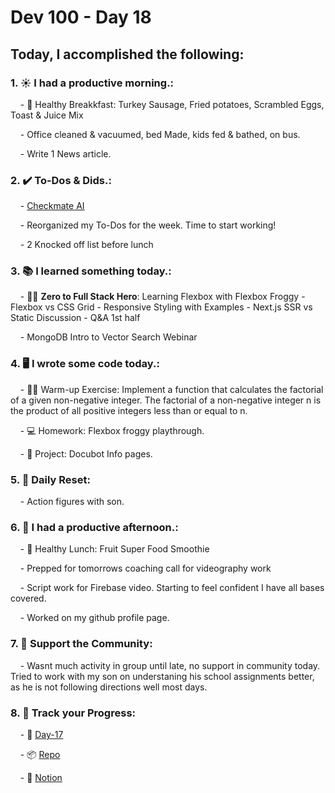 # Dev 100 - Day 18

## Today, I accomplished the following:

### 1. ☀️ **I had a productive morning.**:

    - 🍳 Healthy Breakkfast: Turkey Sausage, Fried potatoes, Scrambled Eggs, Toast & Juice Mix

    - Office cleaned & vacuumed, bed Made, kids fed & bathed, on bus.

    - Write 1 News article.

### 2. ✔️ **To-Dos & Dids.**:

    - [Checkmate AI](https://checkmate-ai.vercel.app/)

    - Reorganized my To-Dos for the week. Time to start working!

    - 2 Knocked off list before lunch

### 3. 📚 **I learned something today.**:

    - 🦸‍♂️ **Zero to Full Stack Hero**: Learning Flexbox with Flexbox Froggy - Flexbox vs CSS Grid - Responsive Styling with Examples - Next.js SSR vs Static Discussion - Q&A 1st half

    - MongoDB Intro to Vector Search Webinar

### 4. 🖥️ **I wrote some code today.**: 

    - 🏋️‍♂️ Warm-up Exercise: Implement a function that calculates the factorial of a given non-negative integer. The factorial of a non-negative integer n is the product of all positive integers less than or equal to n.

    - 💻 Homework: Flexbox froggy playthrough.

    - 🦺 Project: Docubot Info pages.

### 5. 🏃 **Daily Reset**:

    - Action figures with son.

### 6. 🌈 **I had a productive afternoon.**:

    - 🍱 Healthy Lunch: Fruit Super Food Smoothie

    - Prepped for tomorrows coaching call for videography work

    - Script work for Firebase video. Starting to feel confident I have all bases covered.

    - Worked on my github profile page.


### 7. 💪 **Support the Community**:

    - Wasnt much activity in group until late, no support in community today. Tried to work with my son on understaning his school assignments better, as he is not following directions well most days.    

### 8. 🔗 **Track your Progress**:

    - 🏫 [Day-17](https://www.skool.com/universityofcode/dev-100-day-17)

    - 📦️ [Repo](https://github.com/Digitl-Alchemyst/dev100/blob/main/Day-3/day3.md)

    - 📄 [Notion](https://liberating-galley-48d.notion.site/Dev100-Coding-Lifestyle-Challenge-a85ec9fba3ce41f3b29d581a1a85d92b?pvs=4)
